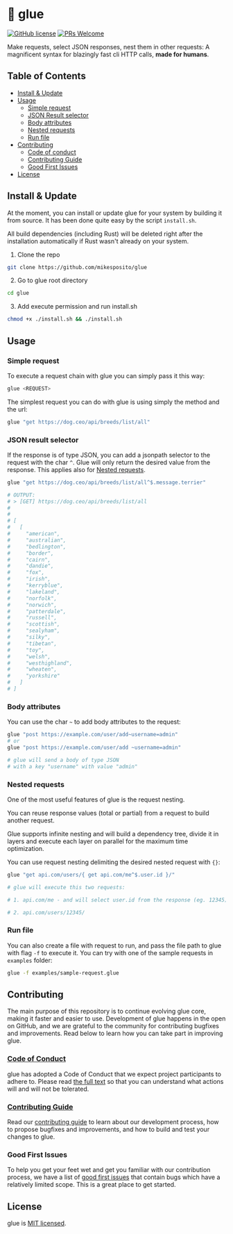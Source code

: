 # 🔗 glue

[![GitHub license](https://img.shields.io/badge/license-MIT-blue.svg)](https://github.com/mikesposito/glue/blob/main/LICENSE)
[![PRs Welcome](https://img.shields.io/badge/PRs-welcome-brightgreen.svg)](https://github.com/mikesposito/glue/blob/main/CONTRIBUTING.md)

Make requests, select JSON responses, nest them in other requests: A magnificent syntax for blazingly fast cli HTTP calls, **made for humans**.

## Table of Contents

- [Install & Update](#install--update)
- [Usage](#usage)  
  - [Simple request](#simple-request)
  - [JSON Result selector](#json-result-selector)
  - [Body attributes](#body-attributes)
  - [Nested requests](#nested-requests)
  - [Run file](#run-file)
- [Contributing](#contributing)
  - [Code of conduct](#code-of-conduct)
  - [Contributing Guide](#contributing-guide)
  - [Good First Issues](#good-first-issues)
- [License](#license)

## Install & Update

At the moment, you can install or update glue for your system by building it from source. It has been done quite easy by the script `install.sh`.

All build dependencies (including Rust) will be deleted right after the installation automatically if Rust wasn't already on your system.

1. Clone the repo
```bash
git clone https://github.com/mikesposito/glue
```

2. Go to glue root directory
```bash
cd glue
```

3. Add execute permission and run install.sh
```bash
chmod +x ./install.sh && ./install.sh
```

## Usage

### Simple request

To execute a request chain with glue you can simply pass it this way:

```bash
glue <REQUEST>
```

The simplest request you can do with glue is using simply the method and the url:

```bash
glue "get https://dog.ceo/api/breeds/list/all"
```

### JSON result selector

If the response is of type JSON, you can add a jsonpath selector to the request with the char `^`. Glue will only return the desired value from the response. This applies also for [Nested requests](#nested-requests).

```bash
glue "get https://dog.ceo/api/breeds/list/all^$.message.terrier"

# OUTPUT:
# > [GET] https://dog.ceo/api/breeds/list/all
# 
# 
# [
#   [
#     "american",
#     "australian",
#     "bedlington",
#     "border",
#     "cairn",
#     "dandie",
#     "fox",
#     "irish",
#     "kerryblue",
#     "lakeland",
#     "norfolk",
#     "norwich",
#     "patterdale",
#     "russell",
#     "scottish",
#     "sealyham",
#     "silky",
#     "tibetan",
#     "toy",
#     "welsh",
#     "westhighland",
#     "wheaten",
#     "yorkshire"
#   ]
# ]
```

### Body attributes

You can use the char `~` to add body attributes to the request:

```bash
glue "post https://example.com/user/add~username=admin"
# or
glue "post https://example.com/user/add ~username=admin"

# glue will send a body of type JSON 
# with a key "username" with value "admin"
```

### Nested requests

One of the most useful features of glue is the request nesting. 

You can reuse response values (total or partial) from a request to build another request. 

Glue supports infinite nesting and will build a dependency tree, divide it in layers and execute each layer on parallel for the maximum time optimization.

You can use request nesting delimiting the desired nested request with `{}`:

```bash
glue "get api.com/users/{ get api.com/me^$.user.id }/"

# glue will execute this two requests:

# 1. api.com/me - and will select user.id from the response (eg. 12345)

# 2. api.com/users/12345/
```

### Run file

You can also create a file with request to run, and pass the file path to glue with flag `-f` to execute it. You can try with one of the sample requests in `examples` folder:

```bash
glue -f examples/sample-request.glue
```

## Contributing

The main purpose of this repository is to continue evolving glue core, making it faster and easier to use. Development of glue happens in the open on GitHub, and we are grateful to the community for contributing bugfixes and improvements. Read below to learn how you can take part in improving glue.

### [Code of Conduct](CODE_OF_CONDUCT.md)

glue has adopted a Code of Conduct that we expect project participants to adhere to. Please read [the full text](CODE_OF_CONDUCT.md) so that you can understand what actions will and will not be tolerated.

### [Contributing Guide](CONTRIBUTING.md)

Read our [contributing guide](CONTRIBUTING.md) to learn about our development process, how to propose bugfixes and improvements, and how to build and test your changes to glue.

### Good First Issues

To help you get your feet wet and get you familiar with our contribution process, we have a list of [good first issues](https://github.com/mikesposito/glue/labels/good%20first%20issue) that contain bugs which have a relatively limited scope. This is a great place to get started.

## License

glue is [MIT licensed](./LICENSE).